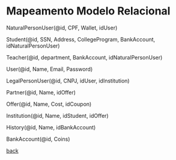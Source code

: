 # Mapeamento Modelo Relacional

NaturalPersonUser(@id, CPF, Wallet, idUser)

Student(@id, SSN, Address, CollegeProgram, BankAccount, idNaturalPersonUser)

Teacher(@id, department, BankAccount, idNaturalPersonUser)

User(@id, Name, Email, Password)

LegalPersonUser(@id, CNPJ, idUser, idInstitution)

Partner(@id, Name, idOffer)

Offer(@id, Name, Cost, idCoupon)

Institution(@id, Name, idStudent, idOffer)

History(@id, Name, idBankAccount)

BankAccount(@id, Coins)

[back](../README.md)
